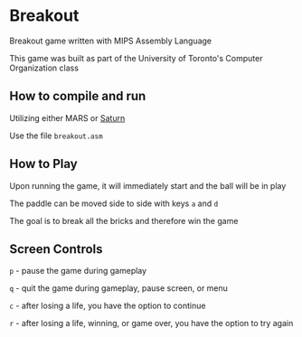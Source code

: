 # Breakout
Breakout game written with MIPS Assembly Language

This game was built as part of the University of Toronto's Computer Organization class

## How to compile and run
Utilizing either MARS or [Saturn](https://github.com/1whatleytay/saturn)

Use the file `breakout.asm`

## How to Play

Upon running the game, it will immediately start and the ball will be in play

The paddle can be moved side to side with keys `a` and `d`

The goal is to break all the bricks and therefore win the game

## Screen Controls

`p` - pause the game during gameplay

`q` - quit the game during gameplay, pause screen, or menu

`c` - after losing a life, you have the option to continue

`r` - after losing a life, winning, or game over, you have the option to try again
